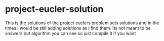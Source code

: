 # project-eucler-solution
This is the solutions of the project euclers problem sets solutions and in the times i would be still adding solutions as i find them.
Its not meant to be answers but algorithm you can see so just compile it if you want